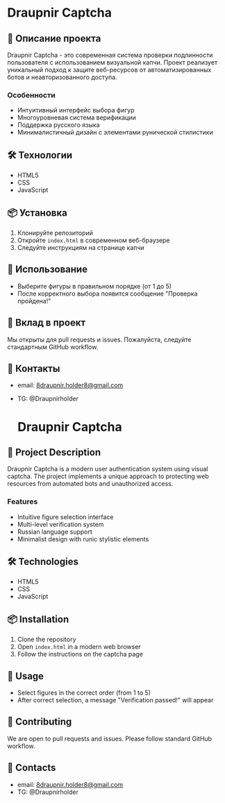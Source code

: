 # Draupnir Captcha

## 🔐 Описание проекта

Draupnir Captcha - это современная система проверки подлинности пользователя с использованием визуальной капчи. Проект реализует уникальный подход к защите веб-ресурсов от автоматизированных ботов и неавторизованного доступа.

### Особенности
- Интуитивный интерфейс выбора фигур
- Многоуровневая система верификации
- Поддержка русского языка
- Минималистичный дизайн с элементами рунической стилистики

## 🛠 Технологии

- HTML5
- CSS
- JavaScript

## 📦 Установка

1. Клонируйте репозиторий
2. Откройте `index.html` в современном веб-браузере
3. Следуйте инструкциям на странице капчи

## 🚀 Использование

- Выберите фигуры в правильном порядке (от 1 до 5)
- После корректного выбора появится сообщение "Проверка пройдена!"

## 🤝 Вклад в проект

Мы открыты для pull requests и issues. Пожалуйста, следуйте стандартным GitHub workflow.

## 🔗 Контакты

- email: 8draupnir.holder8@gmail.com
- TG: @Draupnirholder


  # Draupnir Captcha

## 🔐 Project Description

Draupnir Captcha is a modern user authentication system using visual captcha. The project implements a unique approach to protecting web resources from automated bots and unauthorized access.

### Features
- Intuitive figure selection interface
- Multi-level verification system
- Russian language support
- Minimalist design with runic stylistic elements

## 🛠 Technologies

- HTML5
- CSS
- JavaScript

## 📦 Installation

1. Clone the repository
2. Open `index.html` in a modern web browser
3. Follow the instructions on the captcha page

## 🚀 Usage

- Select figures in the correct order (from 1 to 5)
- After correct selection, a message "Verification passed!" will appear

## 🤝 Contributing

We are open to pull requests and issues. Please follow standard GitHub workflow.

## 🔗 Contacts

- email: 8draupnir.holder8@gmail.com
- TG: @Draupnirholder
